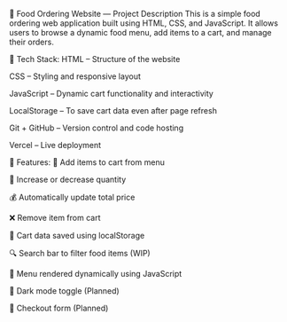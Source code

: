 🍕 Food Ordering Website — Project Description
This is a simple food ordering web application built using HTML, CSS, and JavaScript.
It allows users to browse a dynamic food menu, add items to a cart, and manage their orders.

🔧 Tech Stack:
HTML – Structure of the website

CSS – Styling and responsive layout

JavaScript – Dynamic cart functionality and interactivity

LocalStorage – To save cart data even after page refresh

Git + GitHub – Version control and code hosting

Vercel – Live deployment

🧩 Features:
🛒 Add items to cart from menu

🔢 Increase or decrease quantity

💰 Automatically update total price

❌ Remove item from cart

💾 Cart data saved using localStorage

🔍 Search bar to filter food items (WIP)

📁 Menu rendered dynamically using JavaScript

🌙 Dark mode toggle (Planned)

📑 Checkout form (Planned)


